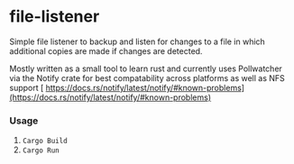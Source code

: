 # file-listener

Simple file listener to backup and listen for changes to a file in which additional copies are made if changes are detected.

Mostly written as a small tool to learn rust and currently uses Pollwatcher via the Notify crate for best compatability across platforms as well as NFS support
[
https://docs.rs/notify/latest/notify/#known-problems](https://docs.rs/notify/latest/notify/#known-problems)

### Usage
1. ```Cargo Build```
2. ```Cargo Run```
